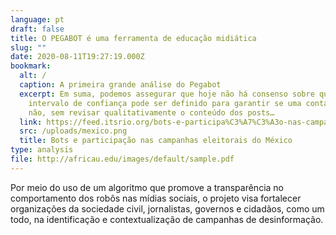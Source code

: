 ```yaml
---
language: pt
draft: false
title: O PEGABOT é uma ferramenta de educação midiática
slug: ""
date: 2020-08-11T19:27:19.000Z
bookmark:
  alt: /
  caption: A primeira grande análise do Pegabot
  excerpt: Em suma, podemos assegurar que hoje não há consenso sobre qual
    intervalo de confiança pode ser definido para garantir se uma conta é bot ou
    não, sem revisar qualitativamente o conteúdo dos posts…
  link: https://feed.itsrio.org/bots-e-participa%C3%A7%C3%A3o-nas-campanhas-eleitorais-do-m%C3%A9xico-3dfc8fca04a1
  src: /uploads/mexico.png
  title: Bots e participação nas campanhas eleitorais do México
type: analysis
file: http://africau.edu/images/default/sample.pdf
---
```

Por meio do uso de um algoritmo que promove a transparência no comportamento dos robôs nas mídias sociais, o projeto visa fortalecer organizações da sociedade civil, jornalistas, governos e cidadãos, como um todo, na identificação e contextualização de campanhas de desinformação.
